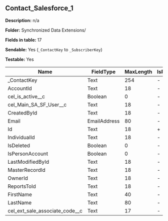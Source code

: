 ## Contact_Salesforce_1

**Description:** n/a

**Folder:** Synchronized Data Extensions/

**Fields in table:** 17

**Sendable:** Yes (`_ContactKey` to `_SubscriberKey`)

**Testable:** Yes

| Name | FieldType | MaxLength | IsPrimaryKey | IsNullable | DefaultValue |
| --- | --- | --- | --- | --- | --- |
| _ContactKey | Text | 254 | - | - |  |
| AccountId | Text | 18 | - | + |  |
| cel_is_active__c | Boolean | 0 | - | + |  |
| cel_Main_SA_SF_User__c | Text | 18 | - | + |  |
| CreatedById | Text | 18 | - | + |  |
| Email | EmailAddress | 80 | - | + |  |
| Id | Text | 18 | + | - |  |
| IndividualId | Text | 18 | - | + |  |
| IsDeleted | Boolean | 0 | - | + |  |
| IsPersonAccount | Boolean | 0 | - | + |  |
| LastModifiedById | Text | 18 | - | + |  |
| MasterRecordId | Text | 18 | - | + |  |
| OwnerId | Text | 18 | - | + |  |
| ReportsToId | Text | 18 | - | + |  |
| FirstName | Text | 40 | - | + |  |
| LastName | Text | 80 | - | + |  |
| cel_ext_sale_associate_code__c | Text | 17 | - | + |  |
